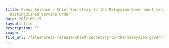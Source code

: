 ```yaml
---
title: Press Release – Chief Secretary to the Malaysian Government receives
  Distinguished Service Order
date: 2012-06-15
layout: file
description: ""
image: ""
file_url: /files/press-release-chief-secretary-to-the-malaysian-government-receives-distinguished-service-order-.pdf
---
```

